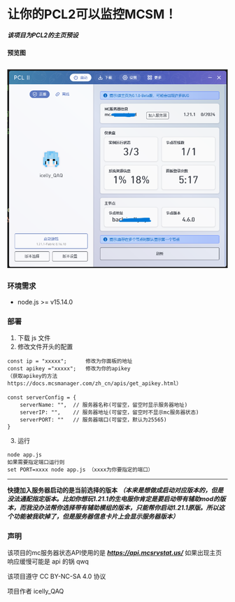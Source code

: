 # 让你的PCL2可以监控MCSM！

***该项目为PCL2的主页预设***
#### 预览图
![预览图](./assets/new.png)
------

### 环境需求
+ node.js >= v15.14.0

### 部署
1. 下载 js 文件
2. 修改文件开头的配置
```
const ip = "xxxxx";      修改为你面板的地址
const apikey ="xxxxx";   修改为你的apikey
（获取apikey的方法https://docs.mcsmanager.com/zh_cn/apis/get_apikey.html）

const serverConfig = {
    serverName: "",  // 服务器名称(可留空，留空时显示服务器地址)
    serverIP: "",    // 服务器地址(可留空，留空时不显示mc服务器状态)
    serverPORT: ""   // 服务器端口(可留空，默认为25565)
}
```
3. 运行
```
node app.js
如果需要指定端口运行则
set PORT=xxxx node app.js （xxxx为你要指定的端口）
```
----
**快捷加入服务器启动的是当前选择的版本** ***（本来是想做成启动对应版本的，但是没法通配指定版本。比如你想玩1.21.1的生电服你肯定是要启动带有辅助mod的版本，而我没办法帮你选择带有辅助模组的版本，只能帮你启动1.21.1原版。所以这个功能被我砍掉了，但是服务器信息卡片上会显示服务器版本）***

### 声明
该项目的mc服务器状态API使用的是 ***https://api.mcsrvstat.us/*** 如果出现主页响应缓慢可能是 api 的锅 qwq


该项目遵守 CC BY-NC-SA 4.0 协议


项目作者 icelly_QAQ
